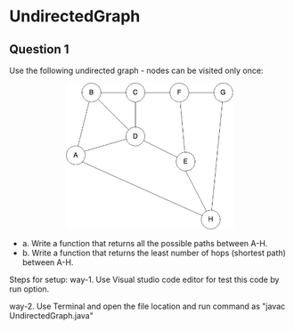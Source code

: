 # UndirectedGraph

## Question 1

Use the following undirected graph ­- nodes can be visited only once:

<div align="center">
    <img src="assets/graph.png" width="300px"</img>
     </div>

- a. Write a function that returns all the possible paths between A­-H.
- b. Write a function that returns the least number of hops (shortest path) between A­-H.

Steps for setup:
way-1. Use Visual studio code editor for test this code by run option.

way-2. Use Terminal and open the file location and run command as "javac UndirectedGraph.java"
